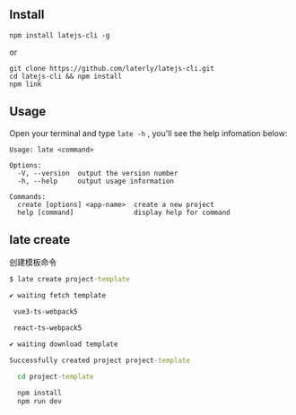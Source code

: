 ## Install

```
npm install latejs-cli -g
```

or

```
git clone https://github.com/laterly/latejs-cli.git
cd latejs-cli && npm install
npm link
```

## Usage

Open your terminal and type `late -h` , you'll see the help infomation below:

```
Usage: late <command>

Options:
  -V, --version  output the version number
  -h, --help     output usage information

Commands:
  create [options] <app-name>  create a new project     
  help [command]               display help for command 
```

## late create <app-name>

创建模板命令

```cmd
$ late create project-template

✔ waiting fetch template

 vue3-ts-webpack5

 react-ts-webpack5

✔ waiting download template

Successfully created project project-template

  cd project-template
  
  npm install
  npm run dev
```
